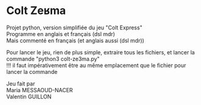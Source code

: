 # Colt Zeʁma
Projet python, version simplifiée du jeu "Colt Express"<br>
Programme en anglais et français (dsl mdr)<br>
Mais commenté en français (et anglais aussi (dsl mdr))<br>

Pour lancer le jeu, rien de plus simple, extraire tous les fichiers, et lancer la commande "python3 colt-ze3ma.py"<br>
!!! il faut impérativement être au même emplacement  que le fichier pour lancer la commande<br>

Jeu fait par<br>
Maria MESSAOUD-NACER<br>
Valentin GUILLON<br>
